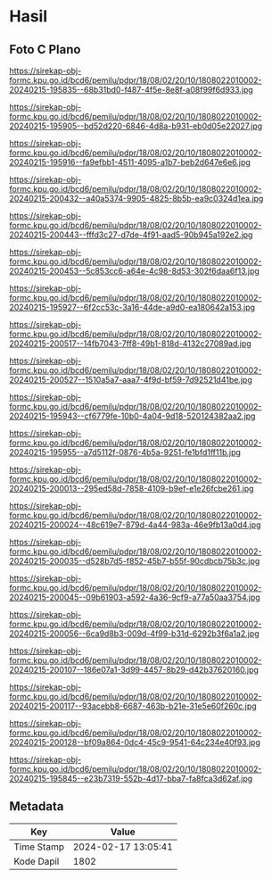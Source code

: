 # Hasil

## Foto C Plano

https://sirekap-obj-formc.kpu.go.id/bcd6/pemilu/pdpr/18/08/02/20/10/1808022010002-20240215-195835--68b31bd0-f487-4f5e-8e8f-a08f99f6d933.jpg

https://sirekap-obj-formc.kpu.go.id/bcd6/pemilu/pdpr/18/08/02/20/10/1808022010002-20240215-195905--bd52d220-6846-4d8a-b931-eb0d05e22027.jpg

https://sirekap-obj-formc.kpu.go.id/bcd6/pemilu/pdpr/18/08/02/20/10/1808022010002-20240215-195916--fa9efbb1-4511-4095-a1b7-beb2d647e6e6.jpg

https://sirekap-obj-formc.kpu.go.id/bcd6/pemilu/pdpr/18/08/02/20/10/1808022010002-20240215-200432--a40a5374-9905-4825-8b5b-ea9c0324d1ea.jpg

https://sirekap-obj-formc.kpu.go.id/bcd6/pemilu/pdpr/18/08/02/20/10/1808022010002-20240215-200443--fffd3c27-d7de-4f91-aad5-90b945a192e2.jpg

https://sirekap-obj-formc.kpu.go.id/bcd6/pemilu/pdpr/18/08/02/20/10/1808022010002-20240215-200453--5c853cc6-a64e-4c98-8d53-302f6daa6f13.jpg

https://sirekap-obj-formc.kpu.go.id/bcd6/pemilu/pdpr/18/08/02/20/10/1808022010002-20240215-195927--6f2cc53c-3a16-44de-a9d0-ea180642a153.jpg

https://sirekap-obj-formc.kpu.go.id/bcd6/pemilu/pdpr/18/08/02/20/10/1808022010002-20240215-200517--14fb7043-7ff8-49b1-818d-4132c27089ad.jpg

https://sirekap-obj-formc.kpu.go.id/bcd6/pemilu/pdpr/18/08/02/20/10/1808022010002-20240215-200527--1510a5a7-aaa7-4f9d-bf59-7d92521d41be.jpg

https://sirekap-obj-formc.kpu.go.id/bcd6/pemilu/pdpr/18/08/02/20/10/1808022010002-20240215-195943--cf6779fe-10b0-4a04-9d18-520124382aa2.jpg

https://sirekap-obj-formc.kpu.go.id/bcd6/pemilu/pdpr/18/08/02/20/10/1808022010002-20240215-195955--a7d5112f-0876-4b5a-9251-fe1bfd1ff11b.jpg

https://sirekap-obj-formc.kpu.go.id/bcd6/pemilu/pdpr/18/08/02/20/10/1808022010002-20240215-200013--295ed58d-7858-4109-b9ef-e1e26fcbe261.jpg

https://sirekap-obj-formc.kpu.go.id/bcd6/pemilu/pdpr/18/08/02/20/10/1808022010002-20240215-200024--48c619e7-879d-4a44-983a-46e9fb13a0d4.jpg

https://sirekap-obj-formc.kpu.go.id/bcd6/pemilu/pdpr/18/08/02/20/10/1808022010002-20240215-200035--d528b7d5-f852-45b7-b55f-90cdbcb75b3c.jpg

https://sirekap-obj-formc.kpu.go.id/bcd6/pemilu/pdpr/18/08/02/20/10/1808022010002-20240215-200045--09b61903-a592-4a36-9cf9-a77a50aa3754.jpg

https://sirekap-obj-formc.kpu.go.id/bcd6/pemilu/pdpr/18/08/02/20/10/1808022010002-20240215-200056--6ca9d8b3-009d-4f99-b31d-6292b3f6a1a2.jpg

https://sirekap-obj-formc.kpu.go.id/bcd6/pemilu/pdpr/18/08/02/20/10/1808022010002-20240215-200107--186e07a1-3d99-4457-8b29-d42b37620160.jpg

https://sirekap-obj-formc.kpu.go.id/bcd6/pemilu/pdpr/18/08/02/20/10/1808022010002-20240215-200117--93acebb8-6687-463b-b21e-31e5e60f260c.jpg

https://sirekap-obj-formc.kpu.go.id/bcd6/pemilu/pdpr/18/08/02/20/10/1808022010002-20240215-200128--bf09a864-0dc4-45c9-9541-64c234e40f93.jpg

https://sirekap-obj-formc.kpu.go.id/bcd6/pemilu/pdpr/18/08/02/20/10/1808022010002-20240215-195845--e23b7319-552b-4d17-bba7-fa8fca3d62af.jpg


## Metadata

| Key        | Value               |
| ---------- | ------------------- |
| Time Stamp | 2024-02-17 13:05:41 |
| Kode Dapil | 1802                |



